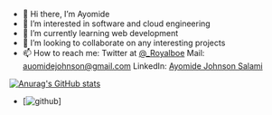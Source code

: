 - 👋 Hi there, I’m Ayomide
- 👀 I’m interested in software and cloud engineering
- 🌱 I’m currently learning web development 
- 💞️ I’m looking to collaborate on any interesting projects
- 📫 How to reach me: Twitter at [@_Royalboe](https://twitter.com/_Royalboe) Mail: <a href="mailto:auomidejohnson@gmail.com">auomidejohnson@gmail.com</a>
  LinkedIn: <a href="www.linkedin.com/in/ayomidejohnsonsalami">Ayomide Johnson Salami<a/>
  
[![Anurag's GitHub stats](https://github-readme-stats.vercel.app/api?username=Royalboe)](https://github.com/anuraghazra/github-readme-stats)
- [![github](https://img.shields.io/badge/GitHub-000000?style=for-the-badge&logo=GitHub&logoColor=white)]
